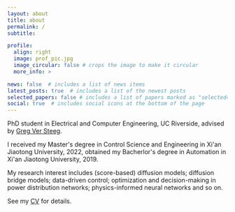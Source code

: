 ```yaml
---
layout: about
title: about
permalink: /
subtitle: 

profile:
  align: right
  image: prof_pic.jpg
  image_circular: false # crops the image to make it circular
  more_info: >

news: false  # includes a list of news items
latest_posts: true  # includes a list of the newest posts
selected_papers: false # includes a list of papers marked as "selected={true}"
social: true  # includes social icons at the bottom of the page
---
```


PhD student in Electrical and Computer Engineering, UC Riverside, advised by <a href="https://apparenthorizons.com/">Greg Ver Steeg</a>. 

I received my Master's degree in Control Science and Engineering in Xi'an Jiaotong University, 2022, obtained my Bacherlor's degree in Automation in Xi'an Jiaotong University, 2019. 

My research interest includes (score-based) diffusion models; diffusion bridge models;  data-driven control; optimization and decision-making in power distribution networks; physics-informed neural networks and so on.

See my <a href="https://szhan311.github.io/cv/">CV</a> for details. 




